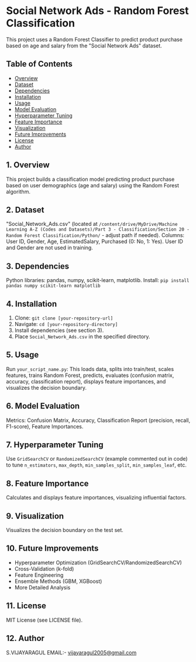 # Social Network Ads - Random Forest Classification

This project uses a Random Forest Classifier to predict product purchase based on age and salary from the "Social Network Ads" dataset.

## Table of Contents

- [Overview](#overview)
- [Dataset](#dataset)
- [Dependencies](#dependencies)
- [Installation](#installation)
- [Usage](#usage)
- [Model Evaluation](#model-evaluation)
- [Hyperparameter Tuning](#hyperparameter-tuning)
- [Feature Importance](#feature-importance)
- [Visualization](#visualization)
- [Future Improvements](#future-improvements)
- [License](#license)
- [Author](#author)

## 1. Overview

This project builds a classification model predicting product purchase based on user demographics (age and salary) using the Random Forest algorithm.

## 2. Dataset

"Social_Network_Ads.csv" (located at `/content/drive/MyDrive/Machine Learning A-Z (Codes and Datasets)/Part 3 - Classification/Section 20 - Random Forest Classification/Python/` - adjust path if needed). Columns: User ID, Gender, Age, EstimatedSalary, Purchased (0: No, 1: Yes).  User ID and Gender are not used in training.

## 3. Dependencies

Python libraries: pandas, numpy, scikit-learn, matplotlib. Install: `pip install pandas numpy scikit-learn matplotlib`

## 4. Installation

1. Clone: `git clone [your-repository-url]`
2. Navigate: `cd [your-repository-directory]`
3. Install dependencies (see section 3).
4. Place `Social_Network_Ads.csv` in the specified directory.

## 5. Usage

Run `your_script_name.py`: This loads data, splits into train/test, scales features, trains Random Forest, predicts, evaluates (confusion matrix, accuracy, classification report), displays feature importances, and visualizes the decision boundary.

## 6. Model Evaluation

Metrics: Confusion Matrix, Accuracy, Classification Report (precision, recall, F1-score), Feature Importances.

## 7. Hyperparameter Tuning

Use `GridSearchCV` or `RandomizedSearchCV` (example commented out in code) to tune `n_estimators`, `max_depth`, `min_samples_split`, `min_samples_leaf`, etc.

## 8. Feature Importance

Calculates and displays feature importances, visualizing influential factors.

## 9. Visualization

Visualizes the decision boundary on the test set.

## 10. Future Improvements

- Hyperparameter Optimization (GridSearchCV/RandomizedSearchCV)
- Cross-Validation (k-fold)
- Feature Engineering
- Ensemble Methods (GBM, XGBoost)
- More Detailed Analysis

## 11. License

MIT License (see LICENSE file).

## 12. Author

S.VIJAYARAGUL EMAIL:- vijayaragul2005@gmail.com 
